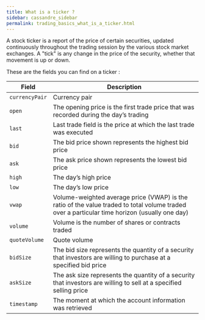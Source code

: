 ```yaml
---
title: What is a ticker ?
sidebar: cassandre_sidebar
permalink: trading_basics_what_is_a_ticker.html
---
```


A stock ticker is a report of the price of certain securities, updated continuously throughout the trading session by the various stock market exchanges. A "tick" is any change in the price of the security, whether that movement is up or down.

These are the fields you can find on a ticker : 

| Field  | Description  |
|-------|---------|
| <code>currencyPair</code>  | Currency pair  |
| <code>open</code>  | The opening price is the first trade price that was recorded during the day’s trading  |
| <code>last</code>  | Last trade field is the price at which the last trade was executed  |
| <code>bid</code>  | The bid price shown represents the highest bid price  |
| <code>ask</code>  | The ask price shown represents the lowest bid price  |
| <code>high</code>  | The day’s high price  |
| <code>low</code>  | The day’s low price  |
| <code>vwap</code>  | Volume-weighted average price (VWAP) is the ratio of the value traded to total volume traded over a particular time horizon (usually one day)  |
| <code>volume</code>  | Volume is the number of shares or contracts traded  |
| <code>quoteVolume</code>  | Quote volume  |
| <code>bidSize</code>  | The bid size represents the quantity of a security that investors are willing to purchase at a specified bid price  |
| <code>askSize</code>  | The ask size represents the quantity of a security that investors are willing to sell at a specified selling price  |
| <code>timestamp</code>  | The moment at which the account information was retrieved  |
